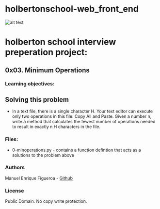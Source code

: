 # holbertonschool-web_front_end
![alt text](https://external-content.duckduckgo.com/iu/?u=https%3A%2F%2Fwww.holbertonschool.com%2Fholberton-logo-simple.png&f=1&nofb=1)

# holberton school interview preperation project:
## 0x03. Minimum Operations

### Learning objectives:
## Solving this problem
* In a text file, there is a single character H. Your text editor can execute only two operations in this file: Copy All and Paste. Given a number n, write a method that calculates the fewest number of operations needed to result in exactly n H characters in the file.

### Files:
* 0-minoperations.py - contains a function defintion that acts as a solutions to the problem above

### Authors
Manuel Enrique Figueroa - [Github](https://github.com/FicusCarica308)

### License
Public Domain. No copy write protection.
